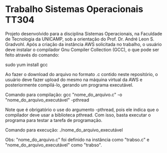 # Trabalho Sistemas Operacionais TT304
Projeto desenvolvido para  a  disciplina  Sistemas  Operacionais, na Faculdade de Tecnologia da UNICAMP, sob a orientação do Prof. Dr. André Leon S. Gradvohl.
Após a criação da instância AWS solicitada no trabalho, o usuário deve instalar o compilador Gnu  Compiler  Collection  (GCC), o que pode ser feito através do comando:

sudo yum install gcc

Ao fazer o download do arquivo no formato .c contido neste repositório, o usuário deve fazer upload do mesmo na máquina virtual da AWS e posteriormente compilá-lo, gerando um programa executável.

Comando para compilação: gcc "nome_do_arquivo.c" -o "nome_do_arquivo_executável" -pthread

Note que é obrigatório o use do argumento -pthread, pois ele indica que o compilador deve usar a biblioteca pthread.
Com isso, basta executar o programa para testar a tarefa de programação.

Comando para execução: ./nome_do_arquivo_executável

Obs: "nome_do_arquivo.c" foi definido na instância como "trabso.c" e "nome_do_arquivo_executável" como "trabso".
